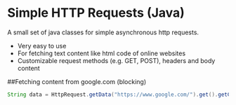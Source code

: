 # Simple HTTP Requests (Java)
A small set of java classes for simple asynchronous http requests.  

- Very easy to use
- For fetching text content like html code of online websites
- Customizable request methods (e.g. GET, POST), headers and body content

##Fetching content from google.com (blocking)
```Java
String data = HttpRequest.getData("https://www.google.com/").get().getContent().get();
```